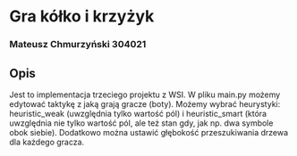 # Gra kółko i krzyżyk
### Mateusz Chmurzyński 304021

## Opis
Jest to implementacja trzeciego projektu z WSI.
W pliku main.py możemy edytować taktykę z jaką grają gracze (boty).
Możemy wybrać heurystyki: heuristic_weak (uwzględnia tylko wartość pól)
i heuristic_smart (która uwzględnia nie tylko wartość pól, ale też stan gdy, jak np. dwa symbole obok siebie).
Dodatkowo można ustawić głębokość przeszukiwania drzewa dla każdego gracza.